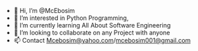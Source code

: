 - 👋 Hi, I’m @McEbosim
- 👀 I’m interested in Python Programming, 
- 🌱 I’m currently learning All About Software Engineering
- 💞️ I’m looking to collaborate on any Project with anyone
- 📫 Contact Mcebosim@yahoo.com/mcebosim001@gmail.com


<!---
McEbosim/McEbosim is a ✨ special ✨ repository because its `README.md` (this file) appears on your GitHub profile.
You can click the Preview link to take a look at your changes.
--->
